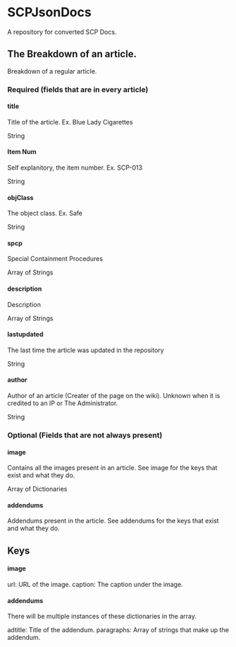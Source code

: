 # SCPJsonDocs
A repository for converted SCP Docs.

## The Breakdown of an article.
Breakdown of a regular article.

### Required (fields that are in every article)
#### title
Title of the article. Ex. Blue Lady Cigarettes

String

#### Item Num
Self explanitory, the item number. Ex. SCP-013

String

#### objClass
The object class.
Ex. Safe

String

#### spcp
Special Containment Procedures

Array of Strings

#### description
Description

Array of Strings

#### lastupdated
The last time the article was updated in the repository

String

#### author
Author of an article (Creater of the page on the wiki). Unknown when it is credited to an IP or The Administrator.

String

### Optional (Fields that are not always present)
#### image
Contains all the images present in an article. See image for the keys that exist and what they do.

Array of Dictionaries

#### addendums
Addendums present in the article. See addendums for the keys that exist and what they do.

## Keys

#### image
url: URL of the image.
caption: The caption under the image.

#### addendums
There will be multiple instances of these dictionaries in the array.

adtitle: Title of the addendum.
paragraphs: Array of strings that make up the addendum.